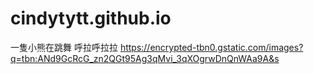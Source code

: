 # cindytytt.github.io
一隻小熊在跳舞 呼拉呼拉拉
https://encrypted-tbn0.gstatic.com/images?q=tbn:ANd9GcRcG_zn2QGt95Ag3qMvi_3qXOgrwDnQnWAa9A&s
